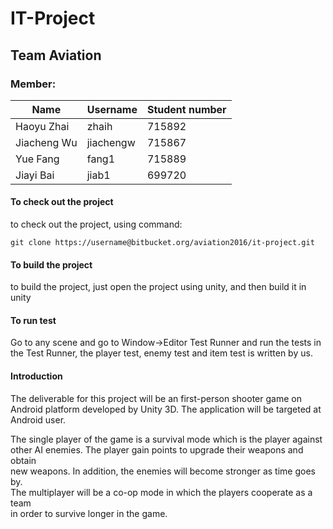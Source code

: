 # IT-Project
## Team Aviation
### Member:
|Name        |Username            |Student number         |
|------------|--------------------|-----------------------|
|Haoyu Zhai  |zhaih               |715892                 |
|Jiacheng Wu |jiachengw           |715867                 |
|Yue Fang    |fang1               |715889                 |
|Jiayi Bai   |jiab1               |699720                 | 
  

#### To check out the project 
to check out the project, using command:
```
git clone https://username@bitbucket.org/aviation2016/it-project.git
```

#### To build the project
to build the project, just open the project using unity, and then build it in  
unity

#### To run test
Go to any scene and go to Window->Editor Test Runner and run the tests in the
Test Runner, the player test, enemy test and item test is written by us.    

#### Introduction
The deliverable for this project will be an first-person shooter game on  
Android platform developed by Unity 3D. The application will be targeted at  
Android user.

The single player of the game is a survival mode which is the player against  
other AI enemies. The player gain points to upgrade their weapons and obtain  
new weapons. In addition, the enemies will become stronger as time goes by.  
The multiplayer will be a co-op mode in which the players cooperate as a team  
in order to survive longer in the game.
